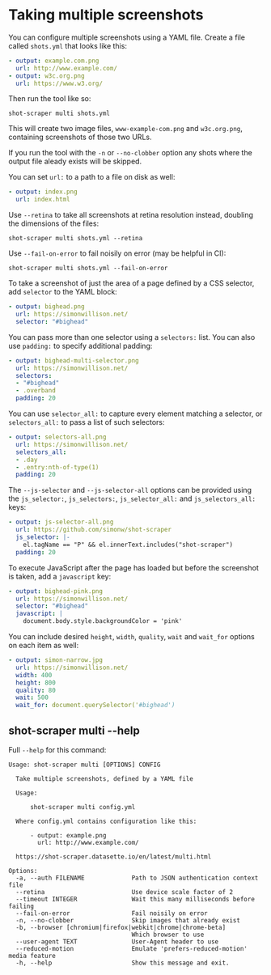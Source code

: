 # Taking multiple screenshots

You can configure multiple screenshots using a YAML file. Create a file called `shots.yml` that looks like this:

```yaml
- output: example.com.png
  url: http://www.example.com/
- output: w3c.org.png
  url: https://www.w3.org/
```
Then run the tool like so:

    shot-scraper multi shots.yml

This will create two image files, `www-example-com.png` and `w3c.org.png`, containing screenshots of those two URLs.

If you run the tool with the `-n` or `--no-clobber` option any shots where the output file aleady exists will be skipped.

You can set `url:` to a path to a file on disk as well:

```yaml
- output: index.png
  url: index.html
```

Use `--retina` to take all screenshots at retina resolution instead, doubling the dimensions of the files:

    shot-scraper multi shots.yml --retina

Use `--fail-on-error` to fail noisily on error (may be helpful in CI):

    shot-scraper multi shots.yml --fail-on-error


To take a screenshot of just the area of a page defined by a CSS selector, add `selector` to the YAML block:

```yaml
- output: bighead.png
  url: https://simonwillison.net/
  selector: "#bighead"
```

You can pass more than one selector using a `selectors:` list. You can also use `padding:` to specify additional padding:

```yaml
- output: bighead-multi-selector.png
  url: https://simonwillison.net/
  selectors:
  - "#bighead"
  - .overband
  padding: 20
```

You can use `selector_all:` to capture every element matching a selector, or `selectors_all:` to pass a list of such selectors:

```yaml
- output: selectors-all.png
  url: https://simonwillison.net/
  selectors_all:
  - .day
  - .entry:nth-of-type(1)
  padding: 20
```

The `--js-selector` and `--js-selector-all` options can be provided using the `js_selector:`, `js_selectors:`, `js_selector_all:` and `js_selectors_all:` keys:

```yaml
- output: js-selector-all.png
  url: https://github.com/simonw/shot-scraper
  js_selector: |-
    el.tagName == "P" && el.innerText.includes("shot-scraper")
  padding: 20
```

To execute JavaScript after the page has loaded but before the screenshot is taken, add a `javascript` key:

```yaml
- output: bighead-pink.png
  url: https://simonwillison.net/
  selector: "#bighead"
  javascript: |
    document.body.style.backgroundColor = 'pink'
```

You can include desired `height`, `width`, `quality`, `wait` and `wait_for` options on each item as well:

```yaml
- output: simon-narrow.jpg
  url: https://simonwillison.net/
  width: 400
  height: 800
  quality: 80
  wait: 500
  wait_for: document.querySelector('#bighead')
```

## shot-scraper multi --help

Full `--help` for this command:

<!-- [[[cog
import cog
from shot_scraper import cli
from click.testing import CliRunner
runner = CliRunner()
result = runner.invoke(cli.cli, ["multi", "--help"])
help = result.output.replace("Usage: cli", "Usage: shot-scraper")
cog.out(
    "```\n{}\n```\n".format(help.strip())
)
]]] -->
```
Usage: shot-scraper multi [OPTIONS] CONFIG

  Take multiple screenshots, defined by a YAML file

  Usage:

      shot-scraper multi config.yml

  Where config.yml contains configuration like this:

      - output: example.png
        url: http://www.example.com/

  https://shot-scraper.datasette.io/en/latest/multi.html

Options:
  -a, --auth FILENAME             Path to JSON authentication context file
  --retina                        Use device scale factor of 2
  --timeout INTEGER               Wait this many milliseconds before failing
  --fail-on-error                 Fail noisily on error
  -n, --no-clobber                Skip images that already exist
  -b, --browser [chromium|firefox|webkit|chrome|chrome-beta]
                                  Which browser to use
  --user-agent TEXT               User-Agent header to use
  --reduced-motion                Emulate 'prefers-reduced-motion' media feature
  -h, --help                      Show this message and exit.
```
<!-- [[[end]]] -->
